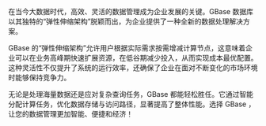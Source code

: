 在当今大数据时代，高效、灵活的数据管理成为企业发展的关键。GBase 数据库以其独特的“弹性伸缩架构”脱颖而出，为企业提供了一种全新的数据处理解决方案。

GBase 的“弹性伸缩架构”允许用户根据实际需求按需增减计算节点，这意味着企业可以在业务高峰期快速扩展资源，在低谷期减少投入，从而实现成本最优配置。这种灵活性不仅提升了系统的运行效率，还确保了企业在面对不断变化的市场环境时能够保持竞争力。

无论是处理海量数据还是应对复杂查询任务，GBase 都能轻松胜任。它通过智能分配计算任务，优化数据存储与访问路径，显著提高了整体性能。选择 GBase ，让您的数据管理更加智能、便捷和经济！